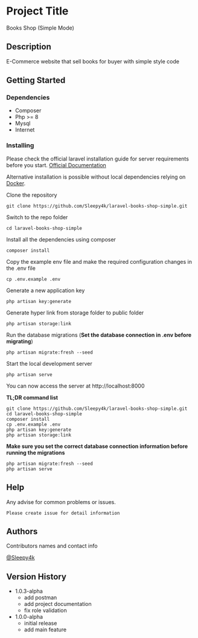 # Project Title

Books Shop (Simple Mode)

## Description

E-Commerce website that sell books for buyer with simple style code

## Getting Started

### Dependencies

* Composer
* Php >= 8
* Mysql
* Internet

### Installing
Please check the official laravel installation guide for server requirements before you start. [Official Documentation](https://laravel.com/docs/master/installation)

Alternative installation is possible without local dependencies relying on [Docker](https://www.docker.com/products/docker-desktop/). 

Clone the repository

    git clone https://github.com/Sleepy4k/laravel-books-shop-simple.git

Switch to the repo folder

    cd laravel-books-shop-simple

Install all the dependencies using composer

    composer install

Copy the example env file and make the required configuration changes in the .env file

    cp .env.example .env

Generate a new application key

    php artisan key:generate

Generate hyper link from storage folder to public folder

    php artisan storage:link

Run the database migrations (**Set the database connection in .env before migrating**)

    php artisan migrate:fresh --seed

Start the local development server

    php artisan serve

You can now access the server at http://localhost:8000

**TL;DR command list**

    git clone https://github.com/Sleepy4k/laravel-books-shop-simple.git
    cd laravel-books-shop-simple
    composer install
    cp .env.example .env
    php artisan key:generate
    php artisan storage:link
    
**Make sure you set the correct database connection information before running the migrations**

    php artisan migrate:fresh --seed
    php artisan serve

## Help

Any advise for common problems or issues.
```
Please create issue for detail information
```

## Authors

Contributors names and contact info

[@Sleepy4k](https://github.com/Sleepy4k)

## Version History

* 1.0.3-alpha
    * add postman
    * add project documentation
    * fix role validation
* 1.0.0-alpha
    * initial release
    * add main feature